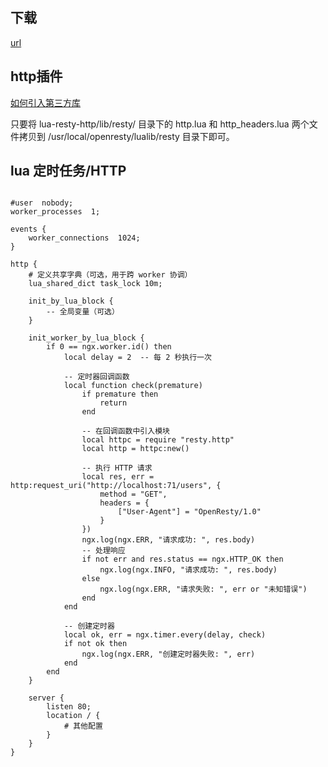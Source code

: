 ## 下载

[url](https://openresty.org/en/)

## http插件

[如何引入第三方库](https://www.bookstack.cn/read/openresty-best-practices/ngx_lua-how_use_third_lib.md)

只要将 lua-resty-http/lib/resty/ 目录下的 http.lua 和 http_headers.lua 两个文件拷贝到 /usr/local/openresty/lualib/resty
目录下即可。

## lua 定时任务/HTTP

```nginx

#user  nobody;
worker_processes  1;

events {
    worker_connections  1024;
}

http {
    # 定义共享字典（可选，用于跨 worker 协调）
    lua_shared_dict task_lock 10m;

    init_by_lua_block {
        -- 全局变量（可选）
    }

    init_worker_by_lua_block {
        if 0 == ngx.worker.id() then
            local delay = 2  -- 每 2 秒执行一次

            -- 定时器回调函数
            local function check(premature)
                if premature then
                    return
                end

                -- 在回调函数中引入模块
                local httpc = require "resty.http"
                local http = httpc:new()

                -- 执行 HTTP 请求
                local res, err = http:request_uri("http://localhost:71/users", {
                    method = "GET",
                    headers = {
                        ["User-Agent"] = "OpenResty/1.0"
                    }
                })
                ngx.log(ngx.ERR, "请求成功: ", res.body)
                -- 处理响应
                if not err and res.status == ngx.HTTP_OK then
                    ngx.log(ngx.INFO, "请求成功: ", res.body)
                else
                    ngx.log(ngx.ERR, "请求失败: ", err or "未知错误")
                end
            end

            -- 创建定时器
            local ok, err = ngx.timer.every(delay, check)
            if not ok then
                ngx.log(ngx.ERR, "创建定时器失败: ", err)
            end
        end
    }

    server {
        listen 80;
        location / {
            # 其他配置
        }
    }
}



```
